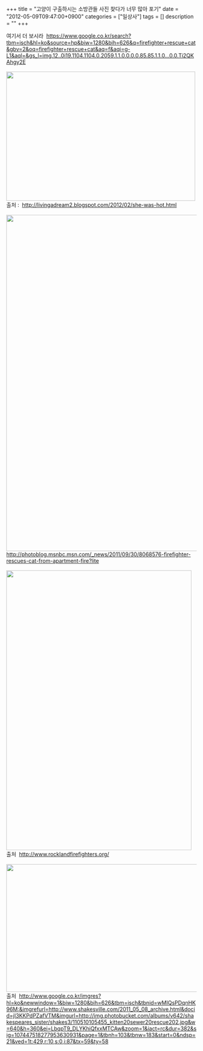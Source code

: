 +++
title = "고양이 구출하시는 소방관들 사진 찾다가 너무 많아 포기"
date = "2012-05-09T09:47:00+0900"
categories = ["일상사"]
tags = []
description = ""
+++
<span class="copyright_entry" style="display:block;" title="고양이 구출하시는 소방관들 사진 찾다가 너무 많아 포기@@**@@http://shed.egloos.com/3838412"></span>
<div>
 여기서 더 보시라&nbsp;
 <a href="https://www.google.co.kr/search?tbm=isch&amp;hl=ko&amp;source=hp&amp;biw=1280&amp;bih=626&amp;q=firefighter+rescue+cat&amp;gbv=2&amp;oq=firefighter+rescue+cat&amp;aq=f&amp;aqi=g-L1&amp;aql=&amp;gs_l=img.12..0i19.1104.1104.0.2059.1.1.0.0.0.0.85.85.1.1.0...0.0.Ti2QKAhgy2E">https://www.google.co.kr/search?tbm=isch&amp;hl=ko&amp;source=hp&amp;biw=1280&amp;bih=626&amp;q=firefighter+rescue+cat&amp;gbv=2&amp;oq=firefighter+rescue+cat&amp;aq=f&amp;aqi=g-L1&amp;aql=&amp;gs_l=img.12..0i19.1104.1104.0.2059.1.1.0.0.0.0.85.85.1.1.0...0.0.Ti2QKAhgy2E</a>
</div>
<div>
 <br>
</div>
<div>
 <img border="0" onmouseover="this.style.cursor='pointer'" alt="" src="/attachment/3838412_1.jpg" width="500" height="341" onclick="Control.Modal.openDialog(this, event, 'http://pds24.egloos.com/pds/201205/09/82/a0003782_4fa9bc9a91d95.jpg', 500, 341);">
</div>
<div>
 출처 :&nbsp;
 <a href="http://livingadream2.blogspot.com/2012/02/she-was-hot.html">http://livingadream2.blogspot.com/2012/02/she-was-hot.html</a>
</div>
<div>
 <br>
</div>
<div>
 <img border="0" onmouseover="this.style.cursor='pointer'" alt="" src="/attachment/3838412_2.jpg" width="600" height="886.699507389" onclick="Control.Modal.openDialog(this, event, 'http://pds22.egloos.com/pds/201205/09/82/a0003782_4fa9bbc051505.jpg', 609, 900);">
</div>
<div>
 <a href="http://photoblog.msnbc.msn.com/_news/2011/09/30/8068576-firefighter-rescues-cat-from-apartment-fire?lite">http://photoblog.msnbc.msn.com/_news/2011/09/30/8068576-firefighter-rescues-cat-from-apartment-fire?lite</a>
</div>
<div>
 <br>
</div>
<div>
 <img border="0" onmouseover="this.style.cursor='pointer'" alt="" src="/attachment/3838412_3.jpg" width="490" height="738" onclick="Control.Modal.openDialog(this, event, 'http://pds23.egloos.com/pds/201205/09/82/a0003782_4fa9bb0721ce3.jpg', 490, 738);">
</div>
<div>
 출처&nbsp;
 <a href="http://www.rocklandfirefighters.org/">http://www.rocklandfirefighters.org/</a>
</div>
<div>
 <br>
</div>
<div>
 <img border="0" onmouseover="this.style.cursor='pointer'" alt="" src="/attachment/3838412_4.jpg" width="600" height="337.5" onclick="Control.Modal.openDialog(this, event, 'http://pds22.egloos.com/pds/201205/09/82/a0003782_4fa9bc1dc4fc8.jpg', 640, 360);">
</div>
<div>
 <div>
  출처&nbsp;
  <a href="http://www.google.co.kr/imgres?hl=ko&amp;newwindow=1&amp;biw=1280&amp;bih=626&amp;tbm=isch&amp;tbnid=wMIQsPDqnHK96M:&amp;imgrefurl=http://www.shakesville.com/2011_05_08_archive.html&amp;docid=jI3KKPdPZafVTM&amp;imgurl=http://img.photobucket.com/albums/v642/shakespeares_sister/shakes3/110510105455_kitten20sewer20rescue202.jpg&amp;w=640&amp;h=360&amp;ei=LbqpT9_DLYKhiQfxxMTCAw&amp;zoom=1&amp;iact=rc&amp;dur=382&amp;sig=107447518277953630931&amp;page=1&amp;tbnh=103&amp;tbnw=183&amp;start=0&amp;ndsp=21&amp;ved=1t:429,r:10,s:0,i:87&amp;tx=59&amp;ty=58">http://www.google.co.kr/imgres?hl=ko&amp;newwindow=1&amp;biw=1280&amp;bih=626&amp;tbm=isch&amp;tbnid=wMIQsPDqnHK96M:&amp;imgrefurl=http://www.shakesville.com/2011_05_08_archive.html&amp;docid=jI3KKPdPZafVTM&amp;imgurl=http://img.photobucket.com/albums/v642/shakespeares_sister/shakes3/110510105455_kitten20sewer20rescue202.jpg&amp;w=640&amp;h=360&amp;ei=LbqpT9_DLYKhiQfxxMTCAw&amp;zoom=1&amp;iact=rc&amp;dur=382&amp;sig=107447518277953630931&amp;page=1&amp;tbnh=103&amp;tbnw=183&amp;start=0&amp;ndsp=21&amp;ved=1t:429,r:10,s:0,i:87&amp;tx=59&amp;ty=58</a>
 </div>
 <br class="Apple-interchange-newline">
</div> 
<!--
       <rdf:RDF xmlns:rdf="http://www.w3.org/1999/02/22-rdf-syntax-ns#"
		    xmlns:dc="http://purl.org/dc/elements/1.1/"
		    xmlns:trackback="http://madskills.com/public/xml/rss/module/trackback/">
       <rdf:Description
	        rdf:about="http://shed.egloos.com/3838412"
	        dc:identifier="http://shed.egloos.com/3838412"
	        dc:title="고양이 구출하시는 소방관들 사진 찾다가 너무 많아 포기"
	        trackback:ping="http://shed.egloos.com/tb/3838412"/>
       </rdf:RDF>
       -->

<ul></ul>